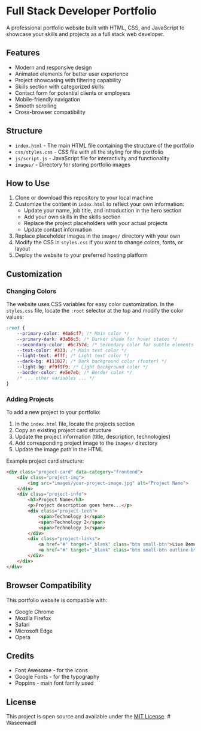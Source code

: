 # Full Stack Developer Portfolio

A professional portfolio website built with HTML, CSS, and JavaScript to showcase your skills and projects as a full stack web developer.

## Features

- Modern and responsive design
- Animated elements for better user experience
- Project showcasing with filtering capability
- Skills section with categorized skills
- Contact form for potential clients or employers
- Mobile-friendly navigation
- Smooth scrolling
- Cross-browser compatibility

## Structure

- `index.html` - The main HTML file containing the structure of the portfolio
- `css/styles.css` - CSS file with all the styling for the portfolio
- `js/script.js` - JavaScript file for interactivity and functionality
- `images/` - Directory for storing portfolio images

## How to Use

1. Clone or download this repository to your local machine
2. Customize the content in `index.html` to reflect your own information:
   - Update your name, job title, and introduction in the hero section
   - Add your own skills in the skills section
   - Replace the project placeholders with your actual projects
   - Update contact information
3. Replace placeholder images in the `images/` directory with your own
4. Modify the CSS in `styles.css` if you want to change colors, fonts, or layout
5. Deploy the website to your preferred hosting platform

## Customization

### Changing Colors

The website uses CSS variables for easy color customization. In the `styles.css` file, locate the `:root` selector at the top and modify the color values:

```css
:root {
    --primary-color: #4a6cf7; /* Main color */
    --primary-dark: #3a56c5; /* Darker shade for hover states */
    --secondary-color: #6c757d; /* Secondary color for subtle elements */
    --text-color: #333; /* Main text color */
    --light-text: #fff; /* Light text color */
    --dark-bg: #111827; /* Dark background color (footer) */
    --light-bg: #f9f9f9; /* Light background color */
    --border-color: #e5e7eb; /* Border color */
    /* ... other variables ... */
}
```

### Adding Projects

To add a new project to your portfolio:

1. In the `index.html` file, locate the projects section
2. Copy an existing project card structure
3. Update the project information (title, description, technologies)
4. Add corresponding project image to the `images/` directory
5. Update the image path in the HTML

Example project card structure:

```html
<div class="project-card" data-category="frontend">
    <div class="project-img">
        <img src="images/your-project-image.jpg" alt="Project Name">
    </div>
    <div class="project-info">
        <h3>Project Name</h3>
        <p>Project description goes here...</p>
        <div class="project-tech">
            <span>Technology 1</span>
            <span>Technology 2</span>
            <span>Technology 3</span>
        </div>
        <div class="project-links">
            <a href="#" target="_blank" class="btn small-btn">Live Demo</a>
            <a href="#" target="_blank" class="btn small-btn outline-btn">GitHub</a>
        </div>
    </div>
</div>
```

## Browser Compatibility

This portfolio website is compatible with:
- Google Chrome
- Mozilla Firefox
- Safari
- Microsoft Edge
- Opera

## Credits

- Font Awesome - for the icons
- Google Fonts - for the typography
- Poppins - main font family used

## License

This project is open source and available under the [MIT License](LICENSE). # Waseemadil
